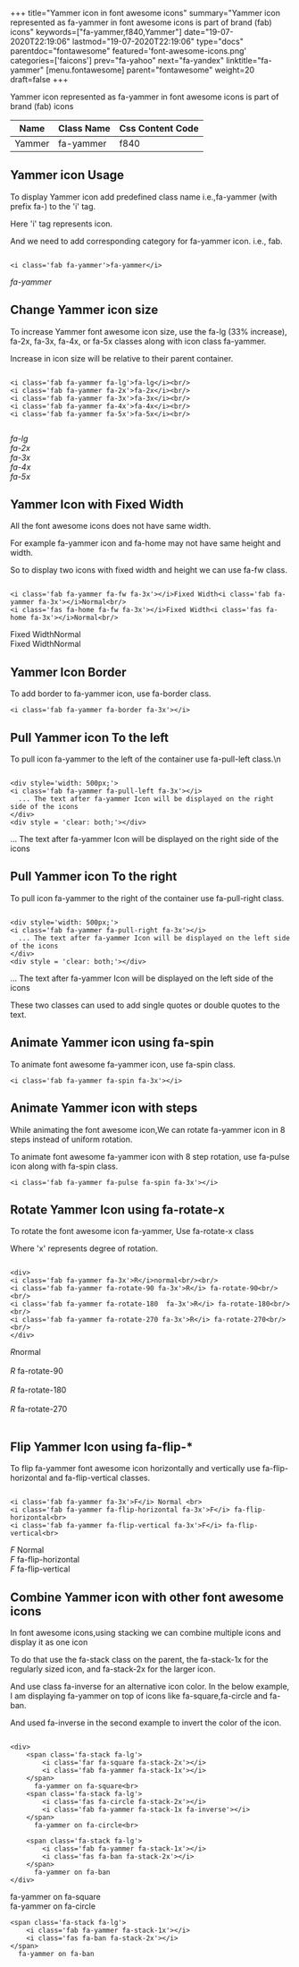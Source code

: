 +++
title="Yammer icon in font awesome icons"
summary="Yammer icon represented as fa-yammer in font awesome icons is part of brand (fab) icons"
keywords=["fa-yammer,f840,Yammer"]
date="19-07-2020T22:19:06"
lastmod="19-07-2020T22:19:06"
type="docs"
parentdoc="fontawesome"
featured='font-awesome-icons.png'
categories=['faicons']
prev="fa-yahoo"
next="fa-yandex"
linktitle="fa-yammer"
[menu.fontawesome]
parent="fontawesome"
weight=20
draft=false
+++


Yammer icon represented as fa-yammer in font awesome icons is part of brand (fab) icons

<div class='table-responsive'><table class='table'><thead><tr><th>Name</th><th>Class Name</th><th>Css Content Code</th></tr></thead><tbody><tr><td>Yammer</td><td>fa-yammer</td><td>f840</td></tr></tbody></table></div>



## Yammer icon Usage

To display Yammer icon add predefined class name i.e.,fa-yammer (with prefix fa-) to the 'i' tag.

Here 'i' tag represents icon.

And we need to add corresponding category for fa-yammer icon. i.e., fab.


```

<i class='fab fa-yammer'>fa-yammer</i>
```

<i class='fab fa-yammer'>fa-yammer</i>




## Change Yammer icon size
To increase Yammer font awesome icon size, use the fa-lg (33% increase), fa-2x, fa-3x, fa-4x, or fa-5x classes along with icon class fa-yammer.

Increase in icon size will be relative to their parent container. 

```

<i class='fab fa-yammer fa-lg'>fa-lg</i><br/>
<i class='fab fa-yammer fa-2x'>fa-2x</i><br/>
<i class='fab fa-yammer fa-3x'>fa-3x</i><br/>
<i class='fab fa-yammer fa-4x'>fa-4x</i><br/>
<i class='fab fa-yammer fa-5x'>fa-5x</i><br/>
            
```

<i class='fab fa-yammer fa-lg'>fa-lg</i><br/>
<i class='fab fa-yammer fa-2x'>fa-2x</i><br/>
<i class='fab fa-yammer fa-3x'>fa-3x</i><br/>
<i class='fab fa-yammer fa-4x'>fa-4x</i><br/>
<i class='fab fa-yammer fa-5x'>fa-5x</i><br/>
            



## Yammer Icon with Fixed Width 

All the font awesome icons does not have same width.

For example fa-yammer icon and fa-home may not have same height and width.

So to display two icons with fixed width and height we can use fa-fw class.


```

<i class='fab fa-yammer fa-fw fa-3x'></i>Fixed Width<i class='fab fa-yammer fa-3x'></i>Normal<br/>
<i class='fas fa-home fa-fw fa-3x'></i>Fixed Width<i class='fas fa-home fa-3x'></i>Normal<br/>
```

<i class='fab fa-yammer fa-fw fa-3x'></i>Fixed Width<i class='fab fa-yammer fa-3x'></i>Normal<br/>
<i class='fas fa-home fa-fw fa-3x'></i>Fixed Width<i class='fas fa-home fa-3x'></i>Normal<br/>



## Yammer Icon Border 

To add border to fa-yammer icon, use fa-border class.


```
<i class='fab fa-yammer fa-border fa-3x'></i>

```
<i class='fab fa-yammer fa-border fa-3x'></i>





## Pull Yammer icon To the left

To pull icon fa-yammer to the left of the container use fa-pull-left class.\n

```

<div style='width: 500px;'>
<i class='fab fa-yammer fa-pull-left fa-3x'></i>
  ... The text after fa-yammer Icon will be displayed on the right side of the icons
</div>
<div style = 'clear: both;'></div>
```

<div style='width: 500px;'>
<i class='fab fa-yammer fa-pull-left fa-3x'></i>
  ... The text after fa-yammer Icon will be displayed on the right side of the icons
</div>
<div style = 'clear: both;'></div>




## Pull Yammer icon To the right
To pull icon fa-yammer to the right of the container use fa-pull-right class.

```

<div style='width: 500px;'>
<i class='fab fa-yammer fa-pull-right fa-3x'></i>
  ... The text after fa-yammer Icon will be displayed on the left side of the icons
</div>
<div style = 'clear: both;'></div>
```

<div style='width: 500px;'>
<i class='fab fa-yammer fa-pull-right fa-3x'></i>
  ... The text after fa-yammer Icon will be displayed on the left side of the icons
</div>
<div style = 'clear: both;'></div>

These two classes can used to add single quotes or double quotes to the text.


## Animate Yammer icon using fa-spin
To animate font awesome fa-yammer icon, use fa-spin class.

```
<i class='fab fa-yammer fa-spin fa-3x'></i>
```
<i class='fab fa-yammer fa-spin fa-3x'></i>




## Animate Yammer icon with steps
While animating the font awesome icon,We can rotate fa-yammer icon in 8 steps instead of uniform rotation.

To animate font awesome fa-yammer icon with 8 step rotation, use fa-pulse icon along with fa-spin class.


```
<i class='fab fa-yammer fa-pulse fa-spin fa-3x'></i>

```
<i class='fab fa-yammer fa-pulse fa-spin fa-3x'></i>





## Rotate Yammer Icon using fa-rotate-x
To rotate the font awesome icon fa-yammer, Use fa-rotate-x class

Where 'x' represents degree of rotation.


```

<div>
<i class='fab fa-yammer fa-3x'>R</i>normal<br/><br/>
<i class='fab fa-yammer fa-rotate-90 fa-3x'>R</i> fa-rotate-90<br/><br/> 
<i class='fab fa-yammer fa-rotate-180  fa-3x'>R</i> fa-rotate-180<br/><br/> 
<i class='fab fa-yammer fa-rotate-270 fa-3x'>R</i> fa-rotate-270<br/><br/>
</div>
```

<div>
<i class='fab fa-yammer fa-3x'>R</i>normal<br/><br/>
<i class='fab fa-yammer fa-rotate-90 fa-3x'>R</i> fa-rotate-90<br/><br/> 
<i class='fab fa-yammer fa-rotate-180  fa-3x'>R</i> fa-rotate-180<br/><br/> 
<i class='fab fa-yammer fa-rotate-270 fa-3x'>R</i> fa-rotate-270<br/><br/>
</div>




## Flip Yammer Icon using fa-flip-*
To flip fa-yammer font awesome icon horizontally and vertically use fa-flip-horizontal and fa-flip-vertical classes. 

```

<i class='fab fa-yammer fa-3x'>F</i> Normal <br>
<i class='fab fa-yammer fa-flip-horizontal fa-3x'>F</i> fa-flip-horizontal<br>
<i class='fab fa-yammer fa-flip-vertical fa-3x'>F</i> fa-flip-vertical<br>
```

<i class='fab fa-yammer fa-3x'>F</i> Normal <br>
<i class='fab fa-yammer fa-flip-horizontal fa-3x'>F</i> fa-flip-horizontal<br>
<i class='fab fa-yammer fa-flip-vertical fa-3x'>F</i> fa-flip-vertical<br>




## Combine Yammer icon with other font awesome icons
In font awesome icons,using stacking we can combine multiple icons and display it as one icon 

To do that use the fa-stack class on the parent, the fa-stack-1x for the regularly sized icon, and fa-stack-2x for the larger icon.

And use class fa-inverse for an alternative icon color. 
In the below example, I am displaying fa-yammer on top of icons like fa-square,fa-circle and fa-ban.

And used fa-inverse in the second example to invert the color of the icon.

```

<div>
    <span class='fa-stack fa-lg'>
        <i class='far fa-square fa-stack-2x'></i>
        <i class='fab fa-yammer fa-stack-1x'></i>
    </span>
      fa-yammer on fa-square<br>
    <span class='fa-stack fa-lg'>
        <i class='fas fa-circle fa-stack-2x'></i>
        <i class='fab fa-yammer fa-stack-1x fa-inverse'></i>
    </span>
      fa-yammer on fa-circle<br>

    <span class='fa-stack fa-lg'>
        <i class='fab fa-yammer fa-stack-1x'></i>
        <i class='fas fa-ban fa-stack-2x'></i>
    </span>
      fa-yammer on fa-ban
</div>
```

<div>
    <span class='fa-stack fa-lg'>
        <i class='far fa-square fa-stack-2x'></i>
        <i class='fab fa-yammer fa-stack-1x'></i>
    </span>
      fa-yammer on fa-square<br>
    <span class='fa-stack fa-lg'>
        <i class='fas fa-circle fa-stack-2x'></i>
        <i class='fab fa-yammer fa-stack-1x fa-inverse'></i>
    </span>
      fa-yammer on fa-circle<br>

    <span class='fa-stack fa-lg'>
        <i class='fab fa-yammer fa-stack-1x'></i>
        <i class='fas fa-ban fa-stack-2x'></i>
    </span>
      fa-yammer on fa-ban
</div>






